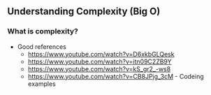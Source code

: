 ## Understanding Complexity (Big O)

### What is complexity?   
- Good references
  - https://www.youtube.com/watch?v=D6xkbGLQesk
  - https://www.youtube.com/watch?v=itn09C2ZB9Y
  - https://www.youtube.com/watch?v=kS_gr2_-ws8
  - https://www.youtube.com/watch?v=CB8JPjg_3cM - Codeing examples
